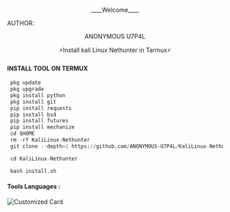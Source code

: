 <p align="center">
____Welcome____


AUTHOR:
<p align="center">
ANONYMOUS U7P4L

</br>
<p align="center">
      ⚡Install kali Linux Nethunter in Tarmux⚡

</p>
  
#### INSTALL TOOL ON TERMUX
```python
 pkg update
 pkg upgrade
 pkg install python
 pkg install git
 pip install requests
 pip install bs4
 pip install futures
 pip install mechanize
 cd $HOME 
 rm -rf KaliLinux-Nethunter
 git clone --depth=1 https://github.com/ANONYMOUS-U7P4L/KaliLinux-Nethunter.git

 cd KaliLinux-Nethunter

 bash install.sh
```


#### Tools Languages :

![Customized Card](https://github-readme-stats.vercel.app/api/pin?username=ANONYMOUS-U7P4L&repo=KaliLinux-Nethunter&title_color=fff&icon_color=f9f9f9&text_color=9f9f9f&bg_color=151515)

